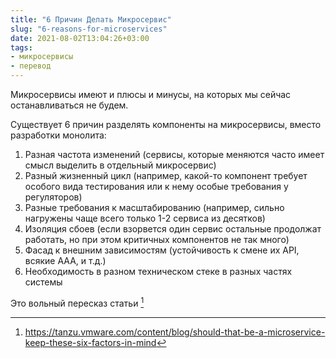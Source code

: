 ```yaml
---
title: "6 Причин Делать Микросервис"
slug: "6-reasons-for-microservices"
date: 2021-08-02T13:04:26+03:00
tags:
- микросервисы
- перевод
---
```


Микросервисы имеют и плюсы и минусы, на которых мы сейчас останавливаться не будем.

Существует 6 причин разделять компоненты на микросервисы, вместо разработки монолита:
1. Разная частота изменений (сервисы, которые меняются часто имеет смысл выделить в отдельный микросервис)
2. Разный жизненный цикл (например, какой-то компонент требует особого вида тестирования или к нему особые требования у регуляторов)
3. Разные требования к масштабированию (например, сильно нагружены чаще всего только 1-2 сервиса из десятков)
4. Изоляция сбоев (если взорвется один сервис остальные продолжат работать, но при этом критичных компонентов не так много)
5. Фасад к внешним зависимостям (устойчивость к смене их API, всякие AAA, и т.д.)
6. Необходимость в разном техническом стеке в разных частях системы

Это вольный пересказ статьи [^1]

[^1]: https://tanzu.vmware.com/content/blog/should-that-be-a-microservice-keep-these-six-factors-in-mind
